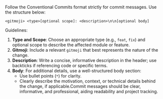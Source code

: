 Follow the Conventional Commits format strictly for commit messages.
Use the structure below:
```
<gitmoji> <type>[optional scope]: <description>\n\n[optional body]
```
Guidelines:
1. **Type and Scope**: Choose an appropriate type (e.g., `feat`, `fix`) and optional scope to describe the affected module or feature.
2. **Gitmoji**: Include a relevant `gitmoji` that best represents the nature of the change.
3. **Description**: Write a concise, informative description in the header; use backticks if referencing code or specific terms.
4. **Body**: For additional details, use a well-structured body section:
   - Use bullet points (`*`) for clarity.
   - Clearly describe the motivation, context, or technical details behind the change, if applicable.Commit messages should be clear, informative, and professional, aiding readability and project tracking.